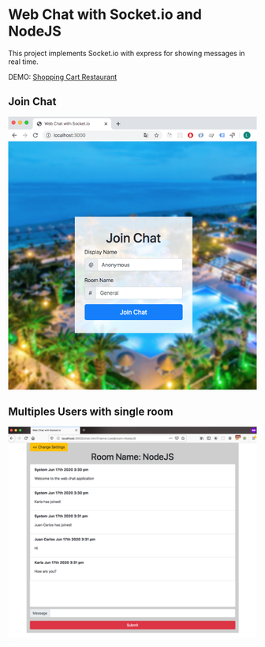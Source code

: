 # Web Chat with Socket.io and NodeJS
This project implements Socket.io with express for showing messages in real time.

DEMO: <a href="https://frozen-dusk-08719.herokuapp.com/">Shopping Cart Restaurant</a>

## Join Chat
<img src="screenshots/01.png">

## Multiples Users with single room
<img src="screenshots/02.png">
